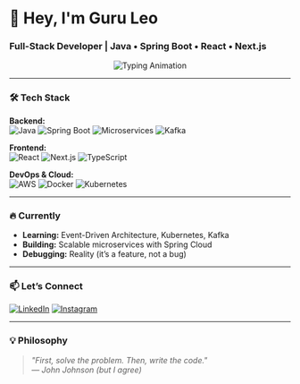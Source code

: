 # 🚀 **Hey, I'm Guru Leo**  
### **Full-Stack Developer** | **Java • Spring Boot • React • Next.js**  

<div align="center">
  <img src="https://readme-typing-svg.demolab.com?font=Fira+Code&pause=1000&color=22D3EE&width=435&lines=Microservices+Enthusiast;Debugging+Reality+%F0%9F%98%8E;Clean+Code+Advocate" alt="Typing Animation" />
</div>

---

### **🛠️ Tech Stack**  
**Backend:**  
![Java](https://img.shields.io/badge/Java-ED8B00?style=flat&logo=openjdk&logoColor=white)
![Spring Boot](https://img.shields.io/badge/Spring_Boot-6DB33F?style=flat&logo=spring&logoColor=white)
![Microservices](https://img.shields.io/badge/Microservices-339933?style=flat&logo=kubernetes&logoColor=white)
![Kafka](https://img.shields.io/badge/Apache_Kafka-231F20?style=flat&logo=apachekafka&logoColor=white)  

**Frontend:**  
![React](https://img.shields.io/badge/React-20232A?style=flat&logo=react&logoColor=61DAFB)
![Next.js](https://img.shields.io/badge/Next.js-000000?style=flat&logo=nextdotjs&logoColor=white)
![TypeScript](https://img.shields.io/badge/TypeScript-3178C6?style=flat&logo=typescript&logoColor=white)  

**DevOps & Cloud:**  
![AWS](https://img.shields.io/badge/AWS-232F3E?style=flat&logo=amazonaws&logoColor=white)
![Docker](https://img.shields.io/badge/Docker-2496ED?style=flat&logo=docker&logoColor=white)
![Kubernetes](https://img.shields.io/badge/Kubernetes-326CE5?style=flat&logo=kubernetes&logoColor=white)  

---

### **🔥 Currently**  
- **Learning:** Event-Driven Architecture, Kubernetes, Kafka  
- **Building:** Scalable microservices with Spring Cloud  
- **Debugging:** Reality (it’s a feature, not a bug)  

---

### **📫 Let’s Connect**  
[![LinkedIn](https://img.shields.io/badge/LinkedIn-0077B5?style=for-the-badge&logo=linkedin&logoColor=white)](https://www.linkedin.com/in/guruprakash-leo/)
[![Instagram](https://img.shields.io/badge/Instagram-E4405F?style=for-the-badge&logo=instagram&logoColor=white)](https://www.instagram.com/_guruleo_/)

---
<!---
### **📊 GitHub Stats**  
![Guru's GitHub Stats](https://github-readme-stats.vercel.app/api?username=Guru-Leo-Dev&show_icons=true&theme=radical)  

![Top Langs](https://github-readme-stats.vercel.app/api/top-langs/?username=Guru-Leo-Dev&layout=compact&theme=radical)  
---
--->

### **💡 Philosophy**  
> *"First, solve the problem. Then, write the code."*  
> *— John Johnson (but I agree)*  


<!---
Guru-Leo-Dev/Guru-Leo-Dev is a ✨ special ✨ repository because its `README.md` (this file) appears on your GitHub profile.
You can click the Preview link to take a look at your changes.
--->
